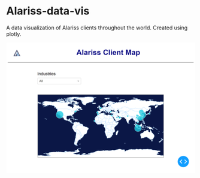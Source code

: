 # Alariss-data-vis
A data visualization of Alariss clients throughout the world. Created using plotly.

![](ui-screenshot.PNG)
